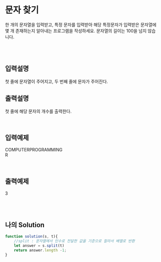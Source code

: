 # 문자 찾기
한 개의 문자열을 입력받고, 특정 문자를 입력받아 해당 특정문자가 입력받은 문자열에 몇 개 
존재하는지 알아내는 프로그램을 작성하세요.
문자열의 길이는 100을 넘지 않습니다.

<br/>
<br/>

## 입력설명
첫 줄에 문자열이 주어지고, 두 번째 줄에 문자가 주어진다. 

## 출력설명
첫 줄에 해당 문자의 개수를 출력한다.


<br/>

## 입력예제
COMPUTERPROGRAMMING <br/>
R

<br/>

## 출력예제
3

<br/>
<br/>

## 나의 Solution
```javascript
function solution(s, t){
    //split : 문자열에서 인수로 전달한 값을 기준으로 잘라서 배열로 반환
    let answer = s.split(t)
    return answer.length -1;
}
```